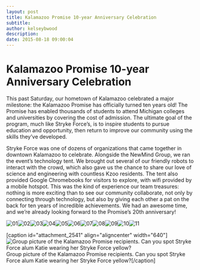 ```yaml
---
layout: post
title: Kalamazoo Promise 10-year Anniversary Celebration
subtitle:
author: kelseybwood
description:
date: 2015-08-18 09:00:04
---
```


# Kalamazoo Promise 10-year Anniversary Celebration

This past Saturday, our hometown of Kalamazoo celebrated a major milestone: the Kalamazoo Promise has officially turned ten years old! The Promise has enabled thousands of students to attend Michigan colleges and universities by covering the cost of admission. The ultimate goal of the program, much like Stryke Force’s, is to inspire students to pursue education and opportunity, then return to improve our community using the skills they’ve developed.

Stryke Force was one of dozens of organizations that came together in downtown Kalamazoo to celebrate. Alongside the NewMind Group, we ran the event’s technology tent. We brought out several of our friendly robots to interact with the crowd, which also gave us the chance to share our love of science and engineering with countless Kzoo residents. The tent also provided Google Chromebooks for visitors to explore, with wifi provided by a mobile hotspot. This was the kind of experience our team treasures: nothing is more exciting than to see our community collaborate, not only by connecting through technology, but also by giving each other a pat on the back for ten years of incredible achievements. We had an awesome time, and we’re already looking forward to the Promise’s 20th anniversary!

![01](/wp-content/uploads/2015/08/011.jpg)![02](http://strykeforce.org/wp-content/uploads/2015/08/02-1024x768.jpg)![03](http://strykeforce.org/wp-content/uploads/2015/08/03-1024x768.jpg)![04](http://strykeforce.org/wp-content/uploads/2015/08/04-1024x683.jpg)![05](http://strykeforce.org/wp-content/uploads/2015/08/05-1024x768.jpg)![06](http://strykeforce.org/wp-content/uploads/2015/08/06-1024x683.jpg)![07](http://strykeforce.org/wp-content/uploads/2015/08/07-1024x768.jpg)![08](http://strykeforce.org/wp-content/uploads/2015/08/08-1024x683.jpg)![09](http://strykeforce.org/wp-content/uploads/2015/08/09-1024x683.jpg)![10](http://strykeforce.org/wp-content/uploads/2015/08/10-1024x683.jpg)![11](http://strykeforce.org/wp-content/uploads/2015/08/11-1024x683.jpg)

[caption id="attachment_2541" align="aligncenter" width="640"]![Group picture of the Kalamazoo Promise recipients. Can you spot Stryke Force alum Katie wearing her Stryke Force yellow?](/wp-content/uploads/2015/08/13.jpg) Group picture of the Kalamazoo Promise recipients. Can you spot Stryke Force alum Katie wearing her Stryke Force yellow?[/caption]
